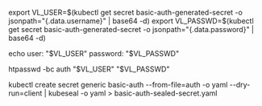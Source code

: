 export VL_USER=$(kubectl get secret basic-auth-generated-secret -o jsonpath="{.data.username}" | base64 -d)
export VL_PASSWD=$(kubectl get secret basic-auth-generated-secret -o jsonpath="{.data.password}" | base64 -d)

echo user: "$VL_USER" password: "$VL_PASSWD"

htpasswd -bc auth "$VL_USER" "$VL_PASSWD"


kubectl create secret generic basic-auth --from-file=auth -o yaml --dry-run=client | kubeseal -o yaml > basic-auth-sealed-secret.yaml


